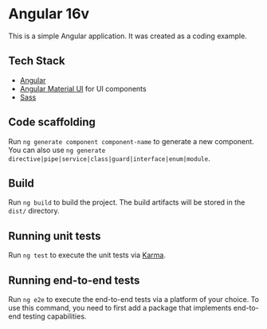 # Angular 16v

This is a simple Angular application. It was created as a coding example.

## Tech Stack

- [Angular](https://v16.angular.io/docs)
- [Angular Material UI](https://v16.material.angular.dev/) for UI components
- [Sass](https://sass-lang.com/)

## Code scaffolding

Run `ng generate component component-name` to generate a new component. You can also use `ng generate directive|pipe|service|class|guard|interface|enum|module`.

## Build

Run `ng build` to build the project. The build artifacts will be stored in the `dist/` directory.

## Running unit tests

Run `ng test` to execute the unit tests via [Karma](https://karma-runner.github.io).

## Running end-to-end tests

Run `ng e2e` to execute the end-to-end tests via a platform of your choice. To use this command, you need to first add a package that implements end-to-end testing capabilities.
